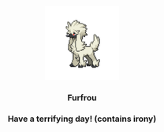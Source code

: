 <p align="center">
    <img src="https://raw.githubusercontent.com/PokeAPI/sprites/master/sprites/pokemon/676.png" width="150" height="150">
</p>
<h3 align="center"> <b>Furfrou</b></h3>
<h3 align="center">Have a terrifying day! (contains irony)</h3>
